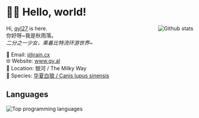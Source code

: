 # 🙋‍♀️ Hello, world!

<div>
  <img align="right" src="https://github-readme-stats.asgard.moe/api?username=qyl27&show_icons=true&theme=gruvbox" alt="Github stats" />

  <p>
    Hi, <a href="https://github.com/qyl27">qyl27</a> is here. <br />
    你好呀~我是秋雨落。 <br />
    <i>二分之一少女，乘着比特流环游世界~</i>
  </p>
</div>

<div>
  <p>
    📧 Email: <a href="mailto:i@rain.cx">i@rain.cx</a> <br />
    🌐 Website: <a href="https://www.qy.al/">www.qy.al</a> <br />
    📍 Location: 银河 / The Milky Way <br />
    🐺 Species: <a href="https://blog.rain.cx/qiuyu-wiki/canis-lupus-sinensis/">华夏白狼 / Canis lupus sinensis</a>
  </p>
</div>

## Languages
![Top programming languages](https://github-readme-stats.asgard.moe/api/top-langs/?username=qyl27&layout=compact&theme=gruvbox)
